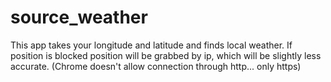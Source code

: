 # source_weather
This app takes your longitude and latitude and finds local weather.
If position is blocked position will be grabbed by ip, which will be slightly less accurate. 
(Chrome doesn't allow connection through http... only https)
